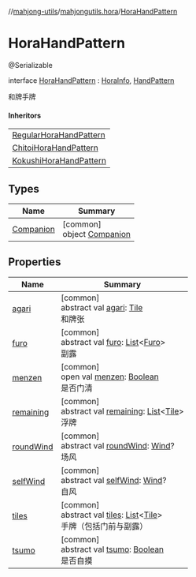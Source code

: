 //[mahjong-utils](../../../index.md)/[mahjongutils.hora](../index.md)/[HoraHandPattern](index.md)

# HoraHandPattern

@Serializable

interface [HoraHandPattern](index.md) : [HoraInfo](../-hora-info/index.md), [HandPattern](../../mahjongutils.models.hand/-hand-pattern/index.md)

和牌手牌

#### Inheritors

| |
|---|
| [RegularHoraHandPattern](../-regular-hora-hand-pattern/index.md) |
| [ChitoiHoraHandPattern](../-chitoi-hora-hand-pattern/index.md) |
| [KokushiHoraHandPattern](../-kokushi-hora-hand-pattern/index.md) |

## Types

| Name | Summary |
|---|---|
| [Companion](-companion/index.md) | [common]<br>object [Companion](-companion/index.md) |

## Properties

| Name | Summary |
|---|---|
| [agari](../-hora-info/agari.md) | [common]<br>abstract val [agari](../-hora-info/agari.md): [Tile](../../mahjongutils.models/-tile/index.md)<br>和牌张 |
| [furo](../../mahjongutils.models.hand/-i-has-furo/furo.md) | [common]<br>abstract val [furo](../../mahjongutils.models.hand/-i-has-furo/furo.md): [List](https://kotlinlang.org/api/latest/jvm/stdlib/kotlin.collections/-list/index.html)&lt;[Furo](../../mahjongutils.models/-furo/index.md)&gt;<br>副露 |
| [menzen](../../mahjongutils.models.hand/-i-has-furo/menzen.md) | [common]<br>open val [menzen](../../mahjongutils.models.hand/-i-has-furo/menzen.md): [Boolean](https://kotlinlang.org/api/latest/jvm/stdlib/kotlin/-boolean/index.html)<br>是否门清 |
| [remaining](../../mahjongutils.models.hand/-hand-pattern/remaining.md) | [common]<br>abstract val [remaining](../../mahjongutils.models.hand/-hand-pattern/remaining.md): [List](https://kotlinlang.org/api/latest/jvm/stdlib/kotlin.collections/-list/index.html)&lt;[Tile](../../mahjongutils.models/-tile/index.md)&gt;<br>浮牌 |
| [roundWind](../-hora-info/round-wind.md) | [common]<br>abstract val [roundWind](../-hora-info/round-wind.md): [Wind](../../mahjongutils.models/-wind/index.md)?<br>场风 |
| [selfWind](../-hora-info/self-wind.md) | [common]<br>abstract val [selfWind](../-hora-info/self-wind.md): [Wind](../../mahjongutils.models/-wind/index.md)?<br>自风 |
| [tiles](../../mahjongutils.models.hand/-hand-pattern/tiles.md) | [common]<br>abstract val [tiles](../../mahjongutils.models.hand/-hand-pattern/tiles.md): [List](https://kotlinlang.org/api/latest/jvm/stdlib/kotlin.collections/-list/index.html)&lt;[Tile](../../mahjongutils.models/-tile/index.md)&gt;<br>手牌（包括门前与副露） |
| [tsumo](../-hora-info/tsumo.md) | [common]<br>abstract val [tsumo](../-hora-info/tsumo.md): [Boolean](https://kotlinlang.org/api/latest/jvm/stdlib/kotlin/-boolean/index.html)<br>是否自摸 |
